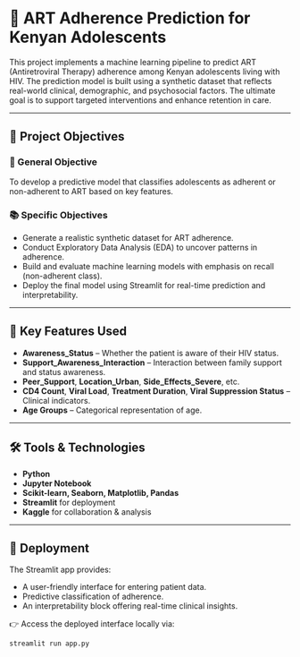 
# 💊 ART Adherence Prediction for Kenyan Adolescents

This project implements a machine learning pipeline to predict ART (Antiretroviral Therapy) adherence among Kenyan adolescents living with HIV. The prediction model is built using a synthetic dataset that reflects real-world clinical, demographic, and psychosocial factors. The ultimate goal is to support targeted interventions and enhance retention in care.

---

## 📌 Project Objectives

### 🎯 General Objective
To develop a predictive model that classifies adolescents as adherent or non-adherent to ART based on key features.

### 📚 Specific Objectives
- Generate a realistic synthetic dataset for ART adherence.
- Conduct Exploratory Data Analysis (EDA) to uncover patterns in adherence.
- Build and evaluate machine learning models with emphasis on recall (non-adherent class).
- Deploy the final model using Streamlit for real-time prediction and interpretability.

---

## 🧠 Key Features Used

- **Awareness_Status** – Whether the patient is aware of their HIV status.
- **Support_Awareness_Interaction** – Interaction between family support and status awareness.
- **Peer_Support**, **Location_Urban**, **Side_Effects_Severe**, etc.
- **CD4 Count**, **Viral Load**, **Treatment Duration**, **Viral Suppression Status** – Clinical indicators.
- **Age Groups** – Categorical representation of age.

---

## 🛠️ Tools & Technologies

- **Python**
- **Jupyter Notebook**
- **Scikit-learn, Seaborn, Matplotlib, Pandas**
- **Streamlit** for deployment
- **Kaggle** for collaboration & analysis

---

## 🚀 Deployment

The Streamlit app provides:
- A user-friendly interface for entering patient data.
- Predictive classification of adherence.
- An interpretability block offering real-time clinical insights.

👉 Access the deployed interface locally via:
```bash
streamlit run app.py
